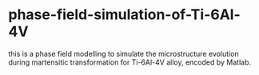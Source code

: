 # phase-field-simulation-of-Ti-6Al-4V
this is a phase field modelling to simulate the microstructure evolution during martensitic transformation for Ti-6Al-4V alloy, encoded by Matlab. 
